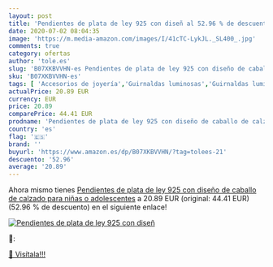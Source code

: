 ```yaml
---
layout: post
title: 'Pendientes de plata de ley 925 con diseñ al 52.96 % de descuento'
date: 2020-07-02 08:04:35
image: 'https://m.media-amazon.com/images/I/41cTC-LykJL._SL400_.jpg'
comments: true
category: ofertas
author: 'tole.es'
slug: 'B07XKBVVHN-es Pendientes de plata de ley 925 con diseño de caballo de...'
sku: 'B07XKBVVHN-es'
tags: [ 'Accesorios de joyería','Guirnaldas luminosas','Guirnaldas luminosas de interior','Iluminación','Joyería','Limpieza y cuidado de joyas','de','ley','plata', ]
actualPrice: 20.89 EUR
currency: EUR
price: 20.89
comparePrice: 44.41 EUR
prodname: 'Pendientes de plata de ley 925 con diseño de caballo de calzado  para niñas o adolescentes'
country: 'es'
flag: '🇪🇸'
brand: ''
buyurl: 'https://www.amazon.es/dp/B07XKBVVHN/?tag=tolees-21'
descuento: '52.96'
average: '20.89'
---
```


Ahora mismo tienes [Pendientes de plata de ley 925 con diseño de caballo de calzado  para niñas o adolescentes](https://www.amazon.es/dp/B07XKBVVHN/?tag=tolees-21) a 20.89 EUR (original: 44.41 EUR) (52.96 %  de descuento) en el siguiente enlace!

[![Pendientes de plata de ley 925 con diseñ](https://m.media-amazon.com/images/I/41cTC-LykJL._SL400_.jpg)](https://www.amazon.es/dp/B07XKBVVHN/?tag=tolees-21)

🔎:


[🛒 Visítala!!!](https://www.amazon.es/dp/B07XKBVVHN/?tag=tolees-21)

